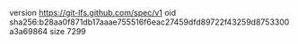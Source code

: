 version https://git-lfs.github.com/spec/v1
oid sha256:b28aa0f871db17aaae755516f6eac27459dfd89722f43259d8753300a3a69864
size 7299
